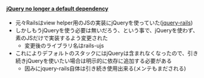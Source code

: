 #### [jQuery no longer a default dependency](https://github.com/rails/rails/pull/27113)

* 元々Railsはview helper用のJSの実装にjQueryを使っていた([jquery-rails](https://github.com/rails/jquery-rails))
* しかしもうjQueryを使う必要は無いだろう、という事で、jQueryを使わず、素のJSだけで実装するよう変更された
  * 変更後のライブラリ名はrails-ujs
* これによりデフォルトのスタックにはjQueryは含まれなくなったので、引き続きjQueryを使いたい場合は明示的に依存に追加する必要がある
  * 因みにjquery-rails自体は引き続き使用出来る(メンテもまだされる)
